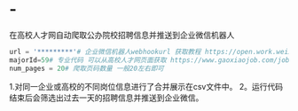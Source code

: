# -
在高校人才网自动爬取公办院校招聘信息并推送到企业微信机器人
```python
url = '*********'# 企业微信机器人webhookurl 获取教程 https://open.work.weixin.qq.com/help2/pc/14931?person_id=1&is_tencent=
majorId=59# 专业代码 可以从高校人才网页面获取 https://www.gaoxiaojob.com/job?majorId=59&educationType=3&isFresh=1
num_pages = 20# 爬取页码数量 一般20左右即可 
```

1.对同一企业或高校的不同岗位信息进行了合并展示在csv文件中。
2。运行代码结束后会筛选出过去一天的招聘信息并推送到企业微信。
